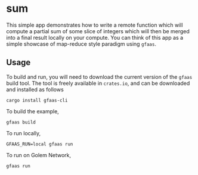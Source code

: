 # sum

This simple app demonstrates how to write a remote function which will compute a partial sum
of some slice of integers which will then be merged into a final result locally on your compute.
You can think of this app as a simple showcase of map-reduce style paradigm using `gfaas`.

## Usage

To build and run, you will need to download the current version of the `gfaas` build tool.
The tool is freely available in `crates.io`, and can be downloaded and installed as follows

```
cargo install gfaas-cli
```

To build the example,

```
gfaas build
```

To run locally,

```
GFAAS_RUN=local gfaas run
```

To run on Golem Network,

```
gfaas run
```
